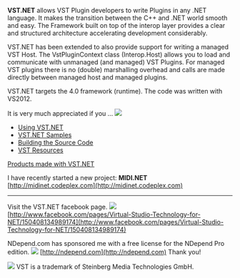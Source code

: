 **VST.NET** allows VST Plugin developers to write Plugins in any .NET language. It makes the transition between the C++ and .NET world smooth and easy.
The Framework built on top of the interop layer provides a clear and structured architecture accelerating development considerably.

VST.NET has been extended to also provide support for writing a managed VST Host. The VstPluginContext class (Interop.Host) allows you to load and communicate with unmanaged (and managed) VST Plugins. For managed VST plugins there is no (double) marshalling overhead and calls are made directly between managed host and managed plugins.

VST.NET targets the 4.0 framework (runtime). The code was written with VS2012.

It is very much appreciated if you ...
[<img src="https://www.paypalobjects.com/en_US/i/btn/btn_donate_LG.gif">](https://www.paypal.com/cgi-bin/webscr?cmd=_donations&business=HTE6LFLSC8RPL&lc=US&item_name=Jacobi%20Software&item_number=VST%2eNET&currency_code=EUR&bn=PP%2dDonationsBF%3abtn_donate_LG%2egif%3aNonHosted)

- [Using VST.NET](https://github.com/RocketStormNet/vst.net/wiki)
- [VST.NET Samples](https://github.com/RocketStormNet/vst.net/wiki/Samples)
- [Building the Source Code](https://github.com/RocketStormNet/vst.net/wiki/Build-Source-Code)
- [VST Resources](https://github.com/RocketStormNet/vst.net/wiki/VST-Resources)

[Products made with VST.NET](Products-made-with-VST.NET)

I have recently started a new project: **MIDI.NET**
[http://midinet.codeplex.com](http://midinet.codeplex.com)

----
Visit the VST.NET facebook page.
![](Home_facebook_logo_48x48.jpg)
[http://www.facebook.com/pages/Virtual-Studio-Technology-for-NET/150408134989174](http://www.facebook.com/pages/Virtual-Studio-Technology-for-NET/150408134989174)

NDepend.com has sponsored me with a free license for the NDepend Pro edition.
![](Home_NDepend_logo.jpg)
[http://ndepend.com](http://ndepend.com)
Thank you!

![](Home_VstLogoAlpha92x54.png)
VST is a trademark of Steinberg Media Technologies GmbH. 


